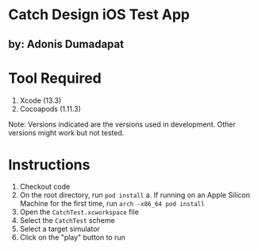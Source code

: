 # Catch Design iOS Test App

## by: Adonis Dumadapat

# Tool Required

1. Xcode (13.3)
2. Cocoapods (1.11.3)

Note: Versions indicated are the versions used in development. Other versions might work but not tested.

# Instructions

1. Checkout code
2. On the root directory, run `pod install`
  a. If running on an Apple Silicon Machine for the first time, run `arch -x86_64 pod install`
3. Open the `CatchTest.xcworkspace` file
4. Select the `CatchTest` scheme
5. Select a target simulator
6. Click on the "play" button to run


